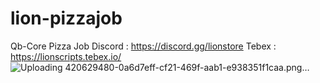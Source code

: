 # lion-pizzajob
Qb-Core Pizza Job 
Discord : https://discord.gg/lionstore Tebex : https://lionscripts.tebex.io/
![Uploading 420629480-0a6d7eff-cf21-469f-aab1-e938351f1caa.png…]()

